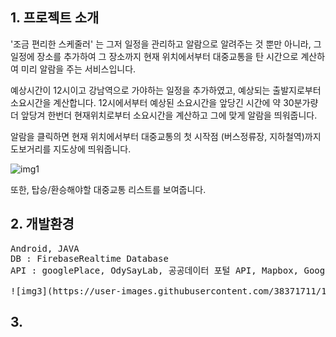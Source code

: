 ## 1. 프로젝트 소개


'조금 편리한 스케줄러' 는 그저 일정을 관리하고 알람으로 알려주는 것 뿐만 아니라, 그 일정에 장소를 추가하여 그 장소까지 현재 위치에서부터 대중교통을 탄 시간으로 계산하여 미리 알람을 주는 서비스입니다.

예상시간이 12시이고 강남역으로 가야하는 일정을 추가하였고, 예상되는 출발지로부터 소요시간을 계산합니다. 12시에서부터 예상된 소요시간을 앞당긴 시간에 약 30분가량 더 앞당겨 한번더 현재위치로부터 소요시간을 계산하고 그에 맞게 알람을 띄워줍니다.

알람을 클릭하면 현재 위치에서부터 대중교통의 첫 시작점 (버스정류장, 지하철역)까지 도보거리를 지도상에 띄워줍니다. 

![img1](https://user-images.githubusercontent.com/38371711/116515007-b49cb980-a906-11eb-8ebd-3fb0e1804837.PNG)

또한, 탑승/환승해야할 대중교통 리스트를 보여줍니다.

## 2. 개발환경 

<pre>
Android, JAVA
DB : FirebaseRealtime Database
API : googlePlace, OdySayLab, 공공데이터 포털 API, Mapbox, Google Direction

![img3](https://user-images.githubusercontent.com/38371711/116515013-b5355000-a906-11eb-93cb-fc314cc6445b.PNG)
</pre>


## 3. 
